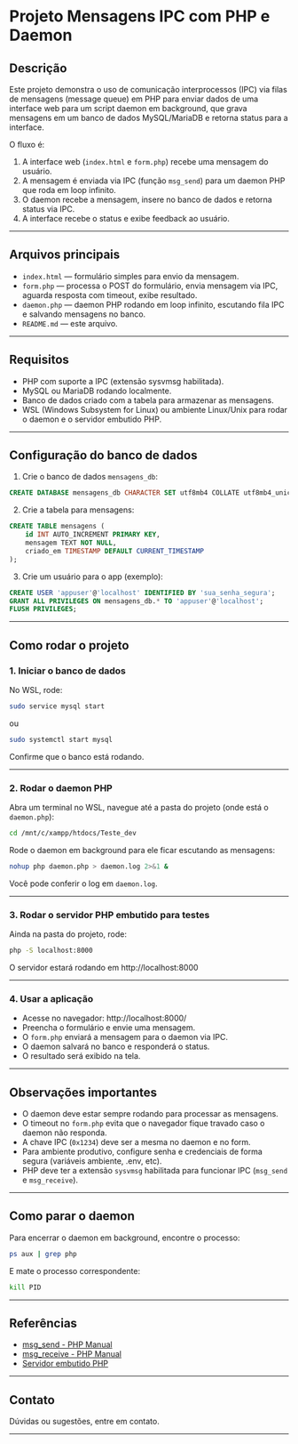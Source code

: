 
# Projeto Mensagens IPC com PHP e Daemon

## Descrição

Este projeto demonstra o uso de comunicação interprocessos (IPC) via filas de mensagens (message queue) em PHP para enviar dados de uma interface web para um script daemon em background, que grava mensagens em um banco de dados MySQL/MariaDB e retorna status para a interface.

O fluxo é:

1. A interface web (`index.html` e `form.php`) recebe uma mensagem do usuário.
2. A mensagem é enviada via IPC (função `msg_send`) para um daemon PHP que roda em loop infinito.
3. O daemon recebe a mensagem, insere no banco de dados e retorna status via IPC.
4. A interface recebe o status e exibe feedback ao usuário.

---

## Arquivos principais

- `index.html` — formulário simples para envio da mensagem.
- `form.php` — processa o POST do formulário, envia mensagem via IPC, aguarda resposta com timeout, exibe resultado.
- `daemon.php` — daemon PHP rodando em loop infinito, escutando fila IPC e salvando mensagens no banco.
- `README.md` — este arquivo.

---

## Requisitos

- PHP com suporte a IPC (extensão sysvmsg habilitada).
- MySQL ou MariaDB rodando localmente.
- Banco de dados criado com a tabela para armazenar as mensagens.
- WSL (Windows Subsystem for Linux) ou ambiente Linux/Unix para rodar o daemon e o servidor embutido PHP.

---

## Configuração do banco de dados

1. Crie o banco de dados `mensagens_db`:

```sql
CREATE DATABASE mensagens_db CHARACTER SET utf8mb4 COLLATE utf8mb4_unicode_ci;
```

2. Crie a tabela para mensagens:

```sql
CREATE TABLE mensagens (
    id INT AUTO_INCREMENT PRIMARY KEY,
    mensagem TEXT NOT NULL,
    criado_em TIMESTAMP DEFAULT CURRENT_TIMESTAMP
);
```

3. Crie um usuário para o app (exemplo):

```sql
CREATE USER 'appuser'@'localhost' IDENTIFIED BY 'sua_senha_segura';
GRANT ALL PRIVILEGES ON mensagens_db.* TO 'appuser'@'localhost';
FLUSH PRIVILEGES;
```

---

## Como rodar o projeto

### 1. Iniciar o banco de dados

No WSL, rode:

```bash
sudo service mysql start
```

ou

```bash
sudo systemctl start mysql
```

Confirme que o banco está rodando.

---

### 2. Rodar o daemon PHP

Abra um terminal no WSL, navegue até a pasta do projeto (onde está o `daemon.php`):

```bash
cd /mnt/c/xampp/htdocs/Teste_dev
```

Rode o daemon em background para ele ficar escutando as mensagens:

```bash
nohup php daemon.php > daemon.log 2>&1 &
```

Você pode conferir o log em `daemon.log`.

---

### 3. Rodar o servidor PHP embutido para testes

Ainda na pasta do projeto, rode:

```bash
php -S localhost:8000
```

O servidor estará rodando em http://localhost:8000

---

### 4. Usar a aplicação

- Acesse no navegador: http://localhost:8000/
- Preencha o formulário e envie uma mensagem.
- O `form.php` enviará a mensagem para o daemon via IPC.
- O daemon salvará no banco e responderá o status.
- O resultado será exibido na tela.

---

## Observações importantes

- O daemon deve estar sempre rodando para processar as mensagens.
- O timeout no `form.php` evita que o navegador fique travado caso o daemon não responda.
- A chave IPC (`0x1234`) deve ser a mesma no daemon e no form.
- Para ambiente produtivo, configure senha e credenciais de forma segura (variáveis ambiente, .env, etc).
- PHP deve ter a extensão `sysvmsg` habilitada para funcionar IPC (`msg_send` e `msg_receive`).

---

## Como parar o daemon

Para encerrar o daemon em background, encontre o processo:

```bash
ps aux | grep php
```

E mate o processo correspondente:

```bash
kill PID
```

---

## Referências

- [msg_send - PHP Manual](https://www.php.net/manual/en/function.msg-send.php)
- [msg_receive - PHP Manual](https://www.php.net/manual/en/function.msg-receive.php)
- [Servidor embutido PHP](https://www.php.net/manual/en/features.commandline.webserver.php)

---

## Contato

Dúvidas ou sugestões, entre em contato.

---

